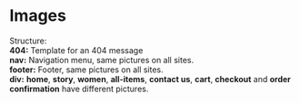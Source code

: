 # Images

Structure: \
**404:** Template for an 404 message \
**nav:** Navigation menu, same pictures on all sites. \
**footer:** Footer, same pictures on all sites. \
**div:** **home**, **story**, **women**, **all-items**, **contact us**, **cart**, **checkout** and **order confirmation** have different pictures. 
